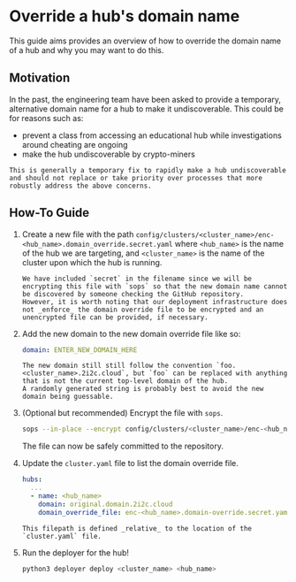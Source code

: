 # Override a hub's domain name

This guide aims provides an overview of how to override the domain name of a hub and why you may want to do this.

## Motivation

In the past, the engineering team have been asked to provide a temporary, alternative domain name for a hub to make it undiscoverable.
This could be for reasons such as:

- prevent a class from accessing an educational hub while investigations around cheating are ongoing
- make the hub undiscoverable by crypto-miners

```{danger}
This is generally a temporary fix to rapidly make a hub undiscoverable and should not replace or take priority over processes that more robustly address the above concerns.
```

## How-To Guide

1. Create a new file with the path `config/clusters/<cluster_name>/enc-<hub_name>.domain_override.secret.yaml` where `<hub_name>` is the name of the hub we are targeting, and `<cluster_name>` is the name of the cluster upon which the hub is running.

   ```{note}
   We have included `secret` in the filename since we will be encrypting this file with `sops` so that the new domain name cannot be discovered by someone checking the GitHub repository.
   However, it is worth noting that our deployment infrastructure does not _enforce_ the domain override file to be encrypted and an unencrypted file can be provided, if necessary.
   ```
2. Add the new domain to the new domain override file like so:

   ```yaml
   domain: ENTER_NEW_DOMAIN_HERE
   ```

   ```{note}
   The new domain still still follow the convention `foo.<cluster_name>.2i2c.cloud`, but `foo` can be replaced with anything that is not the current top-level domain of the hub.
   A randomly generated string is probably best to avoid the new domain being guessable.
   ```
3. (Optional but recommended) Encrypt the file with `sops`.

   ```bash
   sops --in-place --encrypt config/clusters/<cluster_name>/enc-<hub_name>.domain_override.secret.yaml
   ```

   The file can now be safely committed to the repository.
4. Update the `cluster.yaml` file to list the domain override file.

   ```yaml
   hubs:
     ...
     - name: <hub_name>
       domain: original.domain.2i2c.cloud
       domain_override_file: enc-<hub_name>.domain-override.secret.yaml
   ```

   ```{note}
   This filepath is defined _relative_ to the location of the `cluster.yaml` file.
   ```

5. Run the deployer for the hub!

   ```bash
   python3 deployer deploy <cluster_name> <hub_name>
   ```
